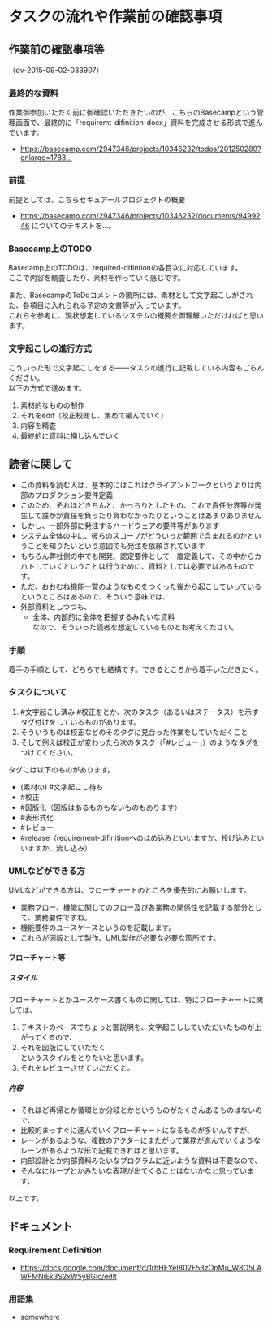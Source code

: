 タスクの流れや作業前の確認事項
=====
作業前の確認事項等
-----
（dv-2015-09-02-033907）  

### 最終的な資料
作業御参加いただく前に御確認いただきたいのが、こちらのBasecampという管理画面で、最終的に「requiremt-difinition-docx」資料を完成させる形式で進んでいます。
- https://basecamp.com/2947346/projects/10346232/todos/201250289?enlarge=1783…

### 前提 

前提としては、こちらセキュアールプロジェクトの概要  
- https://basecamp.com/2947346/projects/10346232/documents/9499246
についてのテキストを…。

### Basecamp上のTODO
Basecamp上のTODOは、required-difintionの各目次に対応しています。   
ここで内容を精査したり、素材を作っていく感じです。

また、BasecampのToDoコメントの箇所には、素材として文字起こしがされた、各項目に入れられる予定の文書等が入っています。  
これらを参考に、現状想定しているシステムの概要を御理解いただければと思います。

### 文字起こしの進行方式
こういった形で文字起こしをする――タスクの進行に記載している内容もごらんください。  
以下の方式で進めます。

1. 素材的なものの制作
2. それをedit（校正校閲し、集めて編んでいく）
3. 内容を精査
4. 最終的に資料に挿し込んでいく


読者に関して
-----
- この資料を読む人は、基本的にはこれはクライアントワークというよりは内部のプロダクション要件定義
- このため、それほどきちんと、かっちりとしたもの、これで責任分界等が発生して誰かが責任を負ったり負わなかったりということはあまりありません
- しかし、一部外部に発注するハードウェアの要件等があります
- システム全体の中に、彼らのスコープがどういった範囲で含まれるのかということを知りたいという意図でも発注を依頼されています
- もちろん弊社側の中でも開発、認定要件として一度定義して、その中からカハトしていくということは行うために、資料としては必要ではあるものです。
- ただ、おおむね機能一覧のようなものをつくった後から起こしていっているというところはあるので、そういう意味では、  
- 外部資料としつつも、
  - 全体、内部的に全体を把握するみたいな資料  
  なので、そういった読者を想定しているものとお考えください。

### 手順
着手の手順として、どちらでも結構です。できるところから着手いただきたく。

### タスクについて

1. #文字起こし済み #校正をとか、次のタスク（あるいはステータス）を示すタグ付けをしているものがあります。
2. そういうものは校正などのそのタグに見合った作業をしていただくこと
3. そして例えば校正が変わったら次のタスク（「#レビュー」）のようなタグをつけてください。  

タグには以下のものがあります。

- (素材の) #文字起こし待ち
- #校正
- #図版化（図版はあるものもないものもあります）
- #表形式化
- #レビュー
- #release（requirement-difinitionへのはめ込みといいますか、投げ込みといいますか、流し込み）

### UMLなどができる方
UMLなどができる方は、フローチャートのところを優先的にお願いします。
- 業務フロー、機能に関してのフロー及び各業務の関係性を記載する部分として、業務要件ですね。
- 機能要件のユースケースというのを記載します。
- これらが図版として製作、UML製作が必要な必要な箇所です。

#### フローチャート等
##### スタイル
フローチャートとかユースケース書くものに関しては、特にフローチャートに関しては、

1. テキストのベースでちょっと御説明を、文字起こししていただいたものが上がってくるので、
2. それを図版にしていただく  
というスタイルをとりたいと思います。
3. それをレビューさせていただくと。

##### 内容
- それほど再帰とか循環とか分岐とかというものがたくさんあるものはないので、
- 比較的まっすぐに進んでいくフローチャートになるものが多いんですが、
- レーンがあるような、複数のアクターにまたがって業務が進んでいくようなレーンがあるような形で記載できればと思います。
- 内部設計とか内部資料みたいなプログラムに近いような資料は不要なので、
- そんなにループとかみたいな表現が出てくることはないかなと思っています。

以上です。


ドキュメント
-----
### Requirement Definition
- https://docs.google.com/document/d/1rhHEYeI802F58zOpMu_W8O5LAWFMNiEk3S2xW5yBGic/edit

### 用語集
- somewhere
